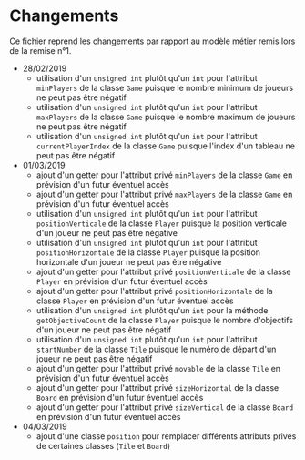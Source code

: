 # Changements

Ce fichier reprend les changements par rapport au modèle métier remis lors de la remise n°1.

* 28/02/2019
  * utilisation d'un `unsigned int` plutôt qu'un `int` pour l'attribut `minPlayers` de la classe `Game` puisque le nombre minimum de joueurs ne peut pas être négatif
  * utilisation d'un `unsigned int` plutôt qu'un `int` pour l'attribut `maxPlayers` de la classe `Game` puisque le nombre maximum de joueurs ne peut pas être négatif
  * utilisation d'un `unsigned int` plutôt qu'un `int` pour l'attribut `currentPlayerIndex` de la classe `Game` puisque l'index d'un tableau ne peut pas être négatif
* 01/03/2019
  * ajout d'un getter pour l'attribut privé `minPlayers` de la classe `Game` en prévision d'un futur éventuel accès
  * ajout d'un getter pour l'attribut privé `maxPlayers` de la classe `Game` en prévision d'un futur éventuel accès
  * utilisation d'un `unsigned int` plutôt qu'un `int` pour l'attribut `positionVerticale` de la classe `Player` puisque la position verticale d'un joueur ne peut pas être négative
  * utilisation d'un `unsigned int` plutôt qu'un `int` pour l'attribut `positionHorizontale` de la classe `Player` puisque la position horizontale d'un joueur ne peut pas être négative
  * ajout d'un getter pour l'attribut privé `positionVerticale` de la classe `Player` en prévision d'un futur éventuel accès
  * ajout d'un getter pour l'attribut privé `positionHorizontale` de la classe `Player` en prévision d'un futur éventuel accès
  * utilisation d'un `unsigned int` plutôt qu'un `int` pour la méthode `getObjectiveCount` de la classe `Player` puisque le nombre d'objectifs d'un joueur ne peut pas être négatif
  * utilisation d'un `unsigned int` plutôt qu'un `int` pour l'attribut `startNumber` de la classe `Tile` puisque le numéro de départ d'un joueur ne peut pas être négatif
  * ajout d'un getter pour l'attribut privé `movable` de la classe `Tile` en prévision d'un futur éventuel accès
  * ajout d'un getter pour l'attribut privé `sizeHorizontal` de la classe `Board` en prévision d'un futur éventuel accès
  * ajout d'un getter pour l'attribut privé `sizeVertical` de la classe `Board` en prévision d'un futur éventuel accès
* 04/03/2019
  * ajout d'une classe `position` pour remplacer différents attributs privés de certaines classes (`Tile` et `Board`)
